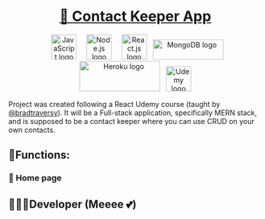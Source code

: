#  <h1 align="center"> <a href="https://elba-contact-keeper.herokuapp.com/login">📲 Contact Keeper App </a> </h1>


<p align="center">
&nbsp; &nbsp; <a href="https://www.javascript.com/"><img src="https://upload.wikimedia.org/wikipedia/commons/6/6a/JavaScript-logo.png" title="JavaScript" alt="JavaScript logo" width="50px" height="50px"></a>
&nbsp; &nbsp; <a href="https://nodejs.org/en/"><img src="https://jaystack.com/wp-content/uploads/2015/12/nodejs-logo-e1497443346889.png" title="Node.js" alt="Node.js logo" width="50px" height="50px"></a>
&nbsp; &nbsp; <a href="https://github.com/facebook/react"><img src="https://cdn4.iconfinder.com/data/icons/logos-3/600/React.js_logo-512.png" title="React.js" alt="React.js logo" width="50px" height="50px"></a>
&nbsp; <a href="https://www.mongodb.com/"><img src="https://webassets.mongodb.com/_com_assets/cms/mongodb_logo1-76twgcu2dm.png" title="MongoDB" alt="MongoDB logo" width="140px" height="40px"></a>
&nbsp; <a href="https://www.heroku.com/"><img src="https://miro.medium.com/max/480/1*qgcaFqBSgNhsQQNpepIagA.png" title="Heroku" alt="Heroku logo" width="160px" height="60px"></a>
&nbsp; <a href="https://www.udemy.com/"><img src="https://www.pipelinersales.com/wp-content/uploads/2019/06/large-udemy.jpg" title="Udemy" alt="Udemy logo" width="50px" height="50px"></a>
</p>

Project was created following a React Udemy course (taught by [@bradtraversy](https://github.com/bradtraversy)). It will be a Full-stack application, specifically MERN stack, and is supposed to be a contact keeper where you can use CRUD on your own contacts.

## 🔨Functions:

### 📄 Home page

## 👩🏽‍💻Developer (Meeee 💕)
